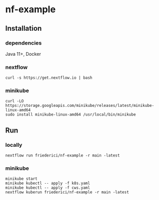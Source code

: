 # nf-example

## Installation

### dependencies
Java 11+, Docker

### nextflow
    curl -s https://get.nextflow.io | bash

### minikube
    curl -LO https://storage.googleapis.com/minikube/releases/latest/minikube-linux-amd64
    sudo install minikube-linux-amd64 /usr/local/bin/minikube

## Run

### locally
    nextflow run friederici/nf-example -r main -latest

### minikube
    minikube start
    minikube kubectl -- apply -f k8s.yaml
    minikube kubectl -- apply -f cws.yaml
    nextflow kuberun friederici/nf-example -r main -latest

